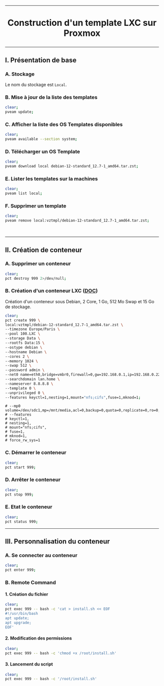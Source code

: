 ------------------------------------------------------------------------------------------------------
# <p align='center'> Construction d'un template LXC sur Proxmox </p>
------------------------------------------------------------------------------------------------------
## I. Présentation de base
### A. Stockage
Le nom du stockage est `Local`.

### B. Mise à jour de la liste des templates
```bash
clear;
pveam update;
```

### C. Afficher la liste des OS Templates disponibles
```bash
clear;
pveam available --section system;
```

### D. Télécharger un OS Template
```bash
clear;
pveam download local debian-12-standard_12.7-1_amd64.tar.zst;
```

### E. Lister les templates sur la machines
```bash
clear;
pveam list local;
```

### F. Supprimer un template
```bash
clear;
pveam remove local:vztmpl/debian-12-standard_12.7-1_amd64.tar.zst;
```

<br />

------------------------------------------------------------------------------------------------------
## II. Création de conteneur
### A. Supprimer un conteneur
```bash
clear;
pct destroy 999 2>/dev/null;
```
### B. Création d'un conteneur LXC ([DOC](https://pve.proxmox.com/pve-docs/pct.1.html))
Création d'un conteneur sous Debian, 2 Core, 1 Go, 512 Mo Swap et 15 Go de stockage.
```bash
clear;
pct create 999 \
local:vztmpl/debian-12-standard_12.7-1_amd64.tar.zst \
--timezone Europe/Paris \
--pool 100.LXC \
--storage Data \
--rootfs Data:15 \
--ostype debian \
--hostname Debian \
--cores 2 \
--memory 1024 \
--swap 512 \
--password admin \
--net0 name=eth0,bridge=vmbr0,firewall=0,gw=192.168.0.1,ip=192.168.0.220/24,type=veth \
--searchdomain lan.home \
--nameserver 8.8.8.8 \
--template 0 \
--unprivileged 0 \
--features keyctl=1,nesting=1,mount="nfs;cifs",fuse=1,mknod=1;
```

```
# --mp0 volume=/dev/sdc1,mp=/mnt/media,acl=0,backup=0,quota=0,replicate=0,ro=0,shared=0 
# --features
# keyctl=1,
# nesting=1,
# mount="nfs;cifs",
# fuse=1,
# mknod=1,
# force_rw_sys=1
```




### C. Démarrer le conteneur
```bash
clear;
pct start 999;
```

### D. Arrêter le conteneur
```bash
clear;
pct stop 999;
```

### E. Etat le conteneur
```bash
clear;
pct status 999;
```

------------------------------------------------------------------------------------------------------
## III. Personnalisation du conteneur
### A. Se connecter au conteneur
```bash
clear;
pct enter 999;
```

### B. Remote Command
#### 1. Création du fichier
```bash
clear;
pct exec 999 -- bash -c 'cat > install.sh << EOF
#!/usr/bin/bash
apt update;
apt upgrade;
EOF'
```

#### 2. Modification des permissions
```bash
clear;
pct exec 999 -- bash -c 'chmod +x /root/install.sh'
```
#### 3. Lancement du script
```bash
clear;
pct exec 999 -- bash -c '/root/install.sh'
```

